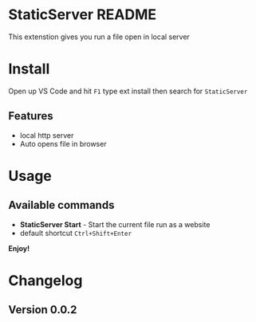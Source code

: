 # StaticServer README
This extenstion gives you run a file open in local server

# Install
Open up VS Code and hit `F1` type ext install then search for `StaticServer`


## Features
* local http server
* Auto opens file in browser


# Usage
## Available commands
* **StaticServer Start** - Start the current file run as a website
* default shortcut `Ctrl+Shift+Enter`

**Enjoy!**

# Changelog

## Version 0.0.2